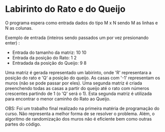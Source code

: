 # Labirinto do Rato e do Queijo
O programa espera como entrada dados do tipo M x N sendo M as linhas e N as colunas.

Exemplo de entrada (inteiros sendo passados um por vez presionando enter) : 
* Entrada do tamanho da matriz: 10 10
* Entrada da posição do Rato: 1 2 
* Entradada da posição do Queijo: 9 8 

Uma matriz é gerada representado um labirinto, onde 'R' representara a posição do rato e 'Q' a posição do queijo. As casas com '-1' representam os muros (não se pode passar por eles). Uma segunda matriz é criada preenchendo todas as casas a partir do queijo até o rato com números crescentes partindo de 1 (o 'Q' será o 1). Esta segunda matriz é utilizada para encontrar o menor caminho do Rato ao Queijo. 

OBS: Foi um trabalho final realizado na primeira matéria de programação do curso. Não representa a melhor forma de se resolver o problema. Além, o algoritmo de randomização dos muros não é eficiente bem como outras partes do código.
